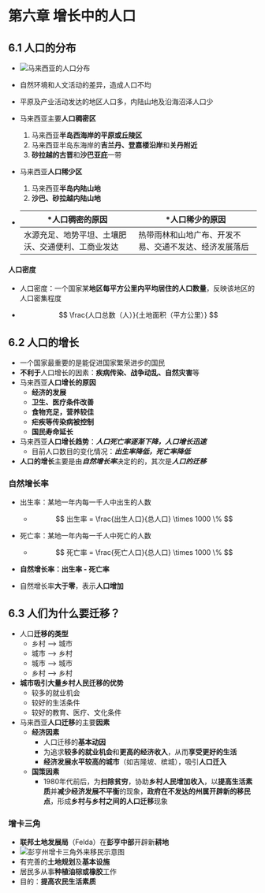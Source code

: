 # 第六章 增长中的人口

## 6.1 人口的分布

- ![马来西亚的人口分布](https://i.ibb.co/0C0fZmN/image.png)

- 自然环境和人文活动的差异，造成人口不均

- 平原及产业活动发达的地区人口多，内陆山地及沿海沼泽人口少

- 马来西亚主要**人口稠密区**

  1. 马来西亚**半岛西海岸的平原或丘陵区**
  2. 马来西亚半岛东海岸的**吉兰丹、登嘉楼沿岸**和**关丹附近**
  3. **砂拉越的古晋**和**沙巴亚庇**一带

- 马来西亚**人口稀少区**

  1. 马来西亚**半岛内陆山地**
  2. **沙巴、砂拉越内陆山地**

- | \*人口稠密的原因                                   | \*人口稀少的原因                                       |
  | -------------------------------------------------- | ------------------------------------------------------ |
  | 水源充足、地势平坦、土壤肥沃、交通便利、工商业发达 | 热带雨林和山地广布、开发不易、交通不发达、经济发展落后 |

#### 人口密度

- 人口密度：一个国家某**地区每平方公里内平均居住的人口数量**，反映该地区的人口密集程度

- $$
  \frac{人口总数（人）}{土地面积（平方公里）}
  $$

## 6.2 人口的增长

- 一个国家最重要的是能促进国家繁荣进步的国民
- **不利于**人口增长的因素：**疾病传染、战争动乱、自然灾害**等
- 马来西亚**人口增长的原因**
  - **经济的发展**
  - **卫生、医疗条件改善**
  - **食物充足，营养较佳**
  - **疟疾等传染病被控制**
  - **国民寿命延长**
- 马来西亚**人口增长趋势**：***人口死亡率逐渐下降，人口增长迅速***
  - 目前人口数目的变化情况：***出生率降低，死亡率降低***
- **人口的增长**主要是由***自然增长率***决定的的，其次是***人口的迁移***

### 自然增长率

- 出生率：某地一年内每一千人中出生的人数

  - $$
    出生率 = \frac{出生人口}{总人口} \times 1000 \%
    $$

- 死亡率：某地一年内每一千人中死亡的人数

  - $$
    死亡率 = \frac{死亡人口}{总人口} \times 1000 \%
    $$

- **自然增长率：出生率 - 死亡率**

- 自然增长率**大于零**，表示**人口增加**

## 6.3 人们为什么要迁移？

- 人口**迁移的类型**
  - 乡村 ——> 城市
  - 城市 ——> 乡村
  - 城市 ——> 城市
  - 乡村 ——> 乡村
- **城市吸引大量乡村人民迁移的优势**
  - 较多的就业机会
  - 较好的生活条件
  - 较好的教育、医疗、文化条件
- 马来西亚**人口迁移**的主要**因素**
  - **经济因素**
    - 人口迁移的**基本动因**
    - 为追求**较多的就业机会**和**更高的经济收入**，从而**享受更好的生活**
    - **经济发展水平较高的城市**（如吉隆坡、槟城），吸引**人口迁入**
  - **国策因素**
    - 1980年代前后，为**扫除贫穷**，协助**乡村人民增加收入**，以**提高生活素质**并**减少经济发展不平衡**的现象，**政府在不发达的州属开辟新的移民点**，形成**乡村与乡村之间的人口迁移**现象

### 增卡三角

- **联邦土地发展局**（Felda）在**彭亨中部**开辟新**耕地**
- ![彭亨州增卡三角外来移民示意图](https://i.ibb.co/kDCBsjL/image.png)
- 有完善的**土地规划**及**基本设施**
- 居民多从事**种植油棕或橡胶**工作
- 目的：**提高农民生活素质**